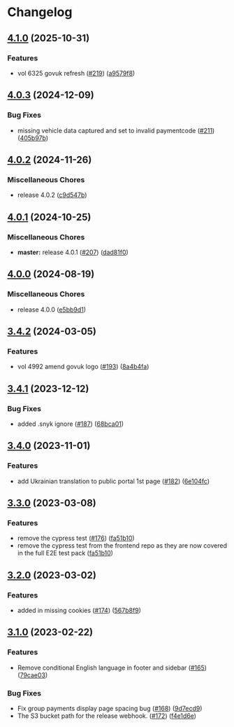 # Changelog

## [4.1.0](https://github.com/dvsa/rsp-public-portal/compare/v4.0.3...v4.1.0) (2025-10-31)


### Features

* vol 6325 govuk refresh ([#219](https://github.com/dvsa/rsp-public-portal/issues/219)) ([a9579f8](https://github.com/dvsa/rsp-public-portal/commit/a9579f870ebe4bd4cd968d1940e9dcba802a6194))

## [4.0.3](https://github.com/dvsa/rsp-public-portal/compare/v4.0.2...v4.0.3) (2024-12-09)


### Bug Fixes

* missing vehicle data captured and set to invalid paymentcode ([#211](https://github.com/dvsa/rsp-public-portal/issues/211)) ([405b97b](https://github.com/dvsa/rsp-public-portal/commit/405b97b4e37878d1592b78215de4e746247be366))

## [4.0.2](https://github.com/dvsa/rsp-public-portal/compare/v4.0.1...v4.0.2) (2024-11-26)


### Miscellaneous Chores

* release 4.0.2 ([c9d547b](https://github.com/dvsa/rsp-public-portal/commit/c9d547b73566ddf911082798b18581a8c6d3749b))

## [4.0.1](https://github.com/dvsa/rsp-public-portal/compare/v4.0.0...v4.0.1) (2024-10-25)


### Miscellaneous Chores

* **master:** release 4.0.1 ([#207](https://github.com/dvsa/rsp-public-portal/issues/207)) ([dad81f0](https://github.com/dvsa/rsp-public-portal/commit/dad81f014d94588dacd4e738b206862de7cbe4a4))

## [4.0.0](https://github.com/dvsa/rsp-public-portal/compare/v3.4.2...v4.0.0) (2024-08-19)


### Miscellaneous Chores

* release 4.0.0 ([e5bb9d1](https://github.com/dvsa/rsp-public-portal/commit/e5bb9d1a4184d8b70ecb70bdb867ebd9afeeb89f))

## [3.4.2](https://github.com/dvsa/rsp-public-portal/compare/v3.4.1...v3.4.2) (2024-03-05)


### Features

* vol 4992 amend govuk logo ([#193](https://github.com/dvsa/rsp-public-portal/issues/193)) ([8a4b4fa](https://github.com/dvsa/rsp-public-portal/commit/8a4b4fa43385338e7a0dd0812128aa91767f81c7))

## [3.4.1](https://github.com/dvsa/rsp-public-portal/compare/v3.4.0...v3.4.1) (2023-12-12)


### Bug Fixes

* added .snyk ignore ([#187](https://github.com/dvsa/rsp-public-portal/issues/187)) ([68bca01](https://github.com/dvsa/rsp-public-portal/commit/68bca017babe7b90652686b8185524d179544a42))

## [3.4.0](https://github.com/dvsa/rsp-public-portal/compare/v3.3.0...v3.4.0) (2023-11-01)


### Features

* add Ukrainian translation to public portal 1st page ([#182](https://github.com/dvsa/rsp-public-portal/issues/182)) ([6e104fc](https://github.com/dvsa/rsp-public-portal/commit/6e104fc2735199056a5c72c0c92c0bc699c9f8bc))

## [3.3.0](https://github.com/dvsa/rsp-public-portal/compare/v3.2.0...v3.3.0) (2023-03-08)


### Features

* remove the cypress test  ([#176](https://github.com/dvsa/rsp-public-portal/issues/176)) ([fa51b10](https://github.com/dvsa/rsp-public-portal/commit/fa51b101c2d9154e75dcda945854c41dce0bcf3f))
* remove the cypress test from the frontend repo as they are now covered in the full E2E test pack ([fa51b10](https://github.com/dvsa/rsp-public-portal/commit/fa51b101c2d9154e75dcda945854c41dce0bcf3f))

## [3.2.0](https://github.com/dvsa/rsp-public-portal/compare/v3.1.0...v3.2.0) (2023-03-02)


### Features

* added in missing cookies ([#174](https://github.com/dvsa/rsp-public-portal/issues/174)) ([567b8f9](https://github.com/dvsa/rsp-public-portal/commit/567b8f957380c0a04a7f5d31ec5dd0177bf2a1d0))

## [3.1.0](https://github.com/dvsa/rsp-public-portal/compare/v3.0.0...v3.1.0) (2023-02-22)


### Features

* Remove conditional English language in footer and sidebar ([#165](https://github.com/dvsa/rsp-public-portal/issues/165)) ([79cae03](https://github.com/dvsa/rsp-public-portal/commit/79cae03b26e636a010ca92e26910a7a98f32f6c4))


### Bug Fixes

* Fix group payments display page spacing bug ([#168](https://github.com/dvsa/rsp-public-portal/issues/168)) ([9d7ecd9](https://github.com/dvsa/rsp-public-portal/commit/9d7ecd98e93a61d530bc215315d7e328e83422f0))
* The S3 bucket path for the release webhook.  ([#172](https://github.com/dvsa/rsp-public-portal/issues/172)) ([f4e1d6e](https://github.com/dvsa/rsp-public-portal/commit/f4e1d6ec908d5788f2dc6b6da048375ffdbca970))
